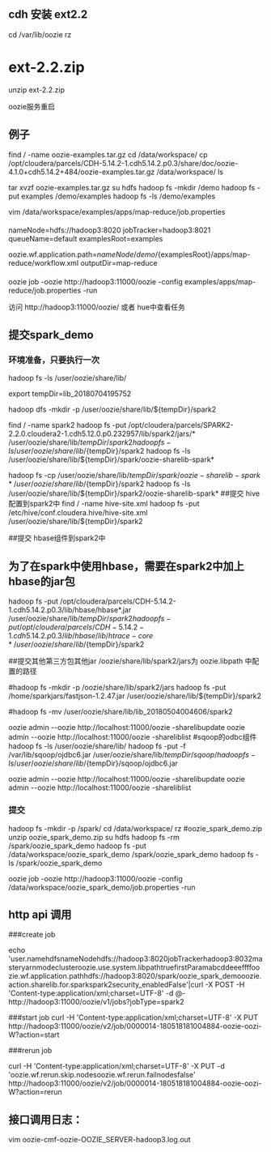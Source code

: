 
## cdh 安装 ext2.2
cd /var/lib/oozie
rz
# ext-2.2.zip
unzip ext-2.2.zip

oozie服务重启


## 例子
find / -name oozie-examples.tar.gz
cd /data/workspace/
cp /opt/cloudera/parcels/CDH-5.14.2-1.cdh5.14.2.p0.3/share/doc/oozie-4.1.0+cdh5.14.2+484/oozie-examples.tar.gz /data/workspace/
ls

tar xvzf oozie-examples.tar.gz 
su hdfs
hadoop fs -mkdir /demo
hadoop fs -put examples /demo/examples
hadoop fs -ls /demo/examples

vim /data/workspace/examples/apps/map-reduce/job.properties
####
nameNode=hdfs://hadoop3:8020
jobTracker=hadoop3:8021
queueName=default
examplesRoot=examples

oozie.wf.application.path=${nameNode}/demo/${examplesRoot}/apps/map-reduce/workflow.xml
outputDir=map-reduce

####

oozie job -oozie http://hadoop3:11000/oozie -config examples/apps/map-reduce/job.properties -run

访问 http://hadoop3:11000/oozie/  或者 hue中查看任务




## 提交spark_demo


### 环境准备，只要执行一次

hadoop fs -ls /user/oozie/share/lib/

export tempDir=lib_20180704195752

hadoop dfs -mkdir -p /user/oozie/share/lib/${tempDir}/spark2


find / -name spark2
hadoop fs -put /opt/cloudera/parcels/SPARK2-2.2.0.cloudera2-1.cdh5.12.0.p0.232957/lib/spark2/jars/* /user/oozie/share/lib/${tempDir}/spark2
hadoop fs -ls /user/oozie/share/lib/${tempDir}/spark2
hadoop fs -ls /user/oozie/share/lib/${tempDir}/spark/oozie-sharelib-spark*

hadoop fs -cp /user/oozie/share/lib/${tempDir}/spark/oozie-sharelib-spark* /user/oozie/share/lib/${tempDir}/spark2
hadoop fs -ls /user/oozie/share/lib/${tempDir}/spark2/oozie-sharelib-spark*
##提交 hive配置到spark2中
find / -name hive-site.xml
hadoop fs -put /etc/hive/conf.cloudera.hive/hive-site.xml /user/oozie/share/lib/${tempDir}/spark2

##提交 hbase组件到spark2中
## 为了在spark中使用hbase，需要在spark2中加上hbase的jar包
hadoop fs -put /opt/cloudera/parcels/CDH-5.14.2-1.cdh5.14.2.p0.3/lib/hbase/hbase*.jar  /user/oozie/share/lib/${tempDir}/spark2
hadoop fs -put /opt/cloudera/parcels/CDH-5.14.2-1.cdh5.14.2.p0.3/lib/hbase/lib/htrace-core*  /user/oozie/share/lib/${tempDir}/spark2



##提交其他第三方包其他jar  /oozie/share/lib/spark2/jars为 oozie.libpath 中配置的路径

#hadoop fs -mkdir -p /oozie/share/lib/spark2/jars
hadoop fs -put /home/sparkjars/fastjson-1.2.47.jar /user/oozie/share/lib/${tempDir}/spark2

#hadoop fs -mv /user/oozie/share/lib/lib_20180504004606/spark2

oozie admin --oozie http://localhost:11000/oozie -sharelibupdate
oozie admin --oozie http://localhost:11000/oozie -shareliblist
#sqoop的odbc组件
hadoop fs -ls /user/oozie/share/lib/
hadoop fs -put -f /var/lib/sqoop/ojdbc6.jar  /user/oozie/share/lib/${tempDir}/sqoop/
hadoop fs -ls /user/oozie/share/lib/${tempDir}/sqoop/ojdbc6.jar



oozie admin --oozie http://localhost:11000/oozie -sharelibupdate
oozie admin --oozie http://localhost:11000/oozie -shareliblist


### 提交
hadoop fs -mkdir -p /spark/
cd /data/workspace/
rz
#oozie_spark_demo.zip
unzip oozie_spark_demo.zip
su hdfs
hadoop fs -rm /spark/oozie_spark_demo
hadoop fs -put /data/workspace/oozie_spark_demo /spark/oozie_spark_demo
hadoop fs -ls /spark/oozie_spark_demo

oozie job -oozie http://hadoop3:11000/oozie -config /data/workspace/oozie_spark_demo/job.properties -run


## http api 调用

###create job

echo '<?xml version="1.0" encoding="utf-8" ?><configuration><property><name>user.name</name><value>hdfs</value></property><property><name>nameNode</name><value>hdfs://hadoop3:8020</value></property><property><name>jobTracker</name><value>hadoop3:8032</value></property><property><name>master</name><value>yarn</value></property><property><name>mode</name><value>cluster</value></property><property><name>oozie.use.system.libpath</name><value>true</value></property><property><name>firstParam</name><value>abcddeeeffff</value></property><property><name>oozie.wf.application.path</name><value>hdfs://hadoop3:8020/spark/oozie_spark_demo</value></property><property><name>oozie.action.sharelib.for.spark</name><value>spark2</value></property><property><name>security_enabled</name><value>False</value></property></configuration>'|curl -X POST -H 'Content-type:application/xml;charset=UTF-8' -d @- http://hadoop3:11000/oozie/v1/jobs?jobType=spark2 

###start job 
curl -H 'Content-type:application/xml;charset=UTF-8' -X PUT http://hadoop3:11000/oozie/v2/job/0000014-180518181004884-oozie-oozi-W?action=start


###rerun job

curl -H 'Content-type:application/xml;charset=UTF-8' -X PUT -d '<?xml version="1.0" encoding="utf-8" ?><configuration><property><name>oozie.wf.rerun.skip.nodes</name><value></value></property><property><name>oozie.wf.rerun.failnodes</name><value>false</value></property></configuration>' http://hadoop3:11000/oozie/v2/job/0000014-180518181004884-oozie-oozi-W?action=rerun



## 接口调用日志：
 vim oozie-cmf-oozie-OOZIE_SERVER-hadoop3.log.out